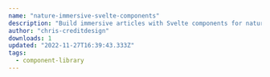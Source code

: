```yaml
---
name: "nature-immersive-svelte-components"
description: "Build immersive articles with Svelte components for nature content."
author: "chris-creditdesign"
downloads: 1
updated: "2022-11-27T16:39:43.333Z"
tags: 
  - component-library
---
```

